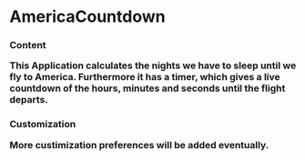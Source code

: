 # AmericaCountdown

<h3> Content

This Application calculates the nights we have to sleep until we fly to America.
Furthermore it has a timer, which gives a live countdown of the hours, minutes and seconds until the flight departs.


<h3> Customization

More custimization preferences will be added eventually.
